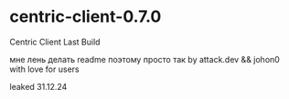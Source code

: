 # centric-client-0.7.0
Centric Client Last Build

мне лень делать readme поэтому просто так
by attack.dev && johon0 
with love for users

leaked 31.12.24

